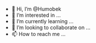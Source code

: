 - 👋 Hi, I’m @Humobek
- 👀 I’m interested in ...
- 🌱 I’m currently learning ...
- 💞️ I’m looking to collaborate on ...
- 📫 How to reach me ...

<!---
Humobek/Humobek is a ✨ special ✨ repository because its `README.md` (this file) appears on your GitHub profile.
You can click the Preview link to take a look at your changes.
--->
